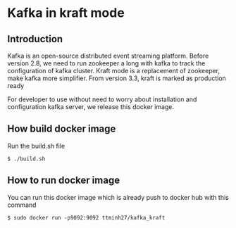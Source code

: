 # Kafka in kraft mode

## Introduction

Kafka is an open-source distributed event streaming platform. Before version 2.8, we need to run zookeeper a long with kafka to track the configuration of kafka cluster. Kraft mode is a replacement of zookeeper, make kafka more simplifier. From version 3.3, kraft is marked as production ready

For developer to use without need to worry about installation and configuration kafka server, we release this docker image.


## How build docker image

Run the build.sh file

```
$ ./build.sh
```

## How to run docker image

You can run this docker image which is already push to docker hub with this command

```
$ sudo docker run -p9092:9092 ttminh27/kafka_kraft
```
